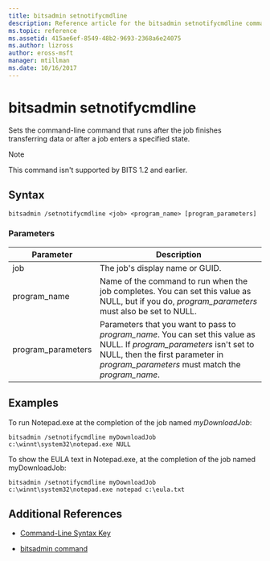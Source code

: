 ```yaml
---
title: bitsadmin setnotifycmdline
description: Reference article for the bitsadmin setnotifycmdline command, which sets the command-line command that will run when the job finishes transferring data, or when a job enters a state.
ms.topic: reference
ms.assetid: 415ae6ef-8549-48b2-9693-2368a6e24075
ms.author: lizross
author: eross-msft
manager: mtillman
ms.date: 10/16/2017
---
```


# bitsadmin setnotifycmdline

Sets the command-line command that runs after the job finishes transferring data or after a job enters a specified state.

> [!NOTE]
> This command isn't supported by BITS 1.2 and earlier.

## Syntax

```
bitsadmin /setnotifycmdline <job> <program_name> [program_parameters]
```

### Parameters

| Parameter | Description |
| --------- | ----------- |
| job | The job's display name or GUID. |
| program_name | Name of the command to run when the job completes. You can set this value as NULL, but if you do, *program_parameters* must also be set to NULL. |
| program_parameters | Parameters that you want to pass to *program_name*. You can set this value as NULL. If *program_parameters* isn't set to NULL, then the first parameter in *program_parameters* must match the *program_name*. |

## Examples

To run Notepad.exe at the completion of the job named *myDownloadJob*:

```
bitsadmin /setnotifycmdline myDownloadJob c:\winnt\system32\notepad.exe NULL
```

To show the EULA text in Notepad.exe, at the completion of the job named myDownloadJob:

```
bitsadmin /setnotifycmdline myDownloadJob c:\winnt\system32\notepad.exe notepad c:\eula.txt
```

## Additional References

- [Command-Line Syntax Key](command-line-syntax-key.md)

- [bitsadmin command](bitsadmin.md)
